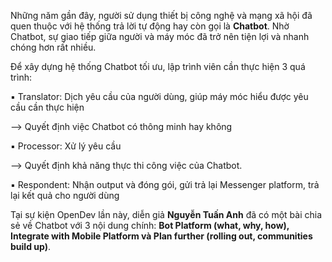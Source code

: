 Những năm gần đây, người sử dụng thiết bị công nghệ và mạng xã hội đã quen thuộc với hệ thống trả lời tự động hay còn gọi là **Chatbot**. Nhờ Chatbot, sự giao tiếp giữa người và máy móc đã trở nên tiện lợi và nhanh chóng hơn rất nhiều.

Để xây dựng hệ thống Chatbot tối ưu, lập trình viên cần thực hiện 3 quá trình:

▪️ Translator: Dịch yêu cầu của người dùng, giúp máy móc hiểu được yêu cầu cần thực hiện 

--> Quyết định việc Chatbot có thông minh hay không

▪️ Processor: Xử lý yêu cầu

--> Quyết định khả năng thực thi công việc của Chatbot.

▪️ Respondent: Nhận output và đóng gói, gửi trả lại Messenger platform, trả lại kết quả cho người dùng

Tại sự kiện OpenDev lần này, diễn giả **Nguyễn Tuấn Anh** đã có một bài chia sẻ về Chatbot với 3 nội dung chính: **Bot Platform (what, why, how), Integrate with Mobile Platform và Plan further (rolling out, communities build up)**.